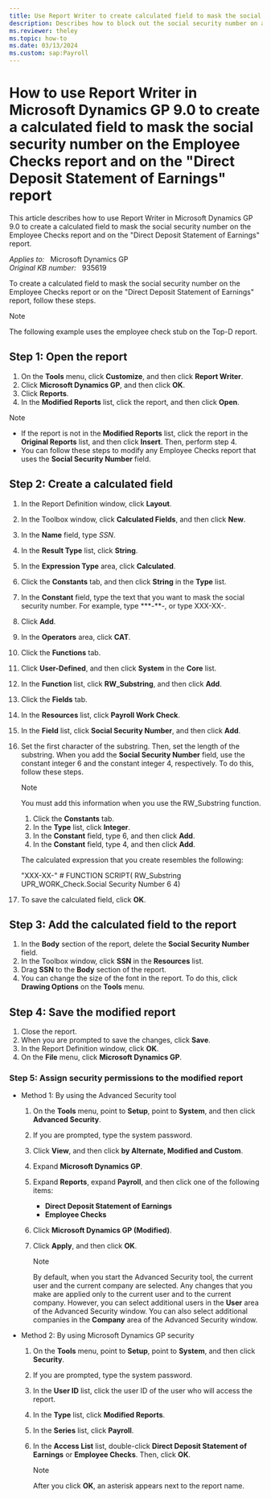 ```yaml
---
title: Use Report Writer to create calculated field to mask the social security number
description: Describes how to block out the social security number on an employee checks report.
ms.reviewer: theley
ms.topic: how-to
ms.date: 03/13/2024
ms.custom: sap:Payroll
---
```

# How to use Report Writer in Microsoft Dynamics GP 9.0 to create a calculated field to mask the social security number on the Employee Checks report and on the "Direct Deposit Statement of Earnings" report

This article describes how to use Report Writer in Microsoft Dynamics GP 9.0 to create a calculated field to mask the social security number on the Employee Checks report and on the "Direct Deposit Statement of Earnings" report.

_Applies to:_ &nbsp; Microsoft Dynamics GP  
_Original KB number:_ &nbsp; 935619

To create a calculated field to mask the social security number on the Employee Checks report or on the "Direct Deposit Statement of Earnings" report, follow these steps.

> [!NOTE]
> The following example uses the employee check stub on the Top-D report.

## Step 1: Open the report

1. On the **Tools** menu, click **Customize**, and then click **Report Writer**.
2. Click **Microsoft Dynamics GP**, and then click **OK**.
3. Click **Reports**.
4. In the **Modified Reports** list, click the report, and then click **Open**.

> [!NOTE]
>
> - If the report is not in the **Modified Reports** list, click the report in the **Original Reports** list, and then click **Insert**. Then, perform step 4.
> - You can follow these steps to modify any Employee Checks report that uses the **Social Security Number** field.

## Step 2: Create a calculated field

1. In the Report Definition window, click **Layout**.
2. In the Toolbox window, click **Calculated Fields**, and then click **New**.
3. In the **Name** field, type *SSN*.
4. In the **Result Type** list, click **String**.
5. In the **Expression Type** area, click **Calculated**.
6. Click the **Constants** tab, and then click **String** in the **Type** list.
7. In the **Constant** field, type the text that you want to mask the social security number. For example, type \***-\**-, or type XXX-XX-.
8. Click **Add**.
9. In the **Operators** area, click **CAT**.
10. Click the **Functions** tab.
11. Click **User-Defined**, and then click **System** in the **Core** list.
12. In the **Function** list, click **RW_Substring**, and then click **Add**.
13. Click the **Fields** tab.
14. In the **Resources** list, click **Payroll Work Check**.
15. In the **Field** list, click **Social Security Number**, and then click **Add**.
16. Set the first character of the substring. Then, set the length of the substring. When you add the **Social Security Number** field, use the constant integer 6 and the constant integer 4, respectively. To do this, follow these steps.

    > [!NOTE]
    > You must add this information when you use the RW_Substring function.

    1. Click the **Constants** tab.
    2. In the **Type** list, click **Integer**.
    3. In the **Constant** field, type 6, and then click **Add**.
    4. In the **Constant** field, type 4, and then click **Add**.

    The calculated expression that you create resembles the following:

    "XXX-XX-" # FUNCTION SCRIPT( RW_Substring UPR_WORK_Check.Social Security Number 6 4)

17. To save the calculated field, click **OK**.

## Step 3: Add the calculated field to the report

1. In the **Body** section of the report, delete the **Social Security Number** field.
2. In the Toolbox window, click **SSN** in the **Resources** list.
3. Drag **SSN** to the **Body** section of the report.
4. You can change the size of the font in the report. To do this, click **Drawing Options** on the **Tools** menu.

## Step 4: Save the modified report

1. Close the report.
2. When you are prompted to save the changes, click **Save**.
3. In the Report Definition window, click **OK**.
4. On the **File** menu, click **Microsoft Dynamics GP**.

### Step 5: Assign security permissions to the modified report

- Method 1: By using the Advanced Security tool

    1. On the **Tools** menu, point to **Setup**, point to **System**, and then click **Advanced Security**.
    2. If you are prompted, type the system password.
    3. Click **View**, and then click **by Alternate, Modified and Custom**.
    4. Expand **Microsoft Dynamics GP**.
    5. Expand **Reports**, expand **Payroll**, and then click one of the following items:
       - **Direct Deposit Statement of Earnings**  
       - **Employee Checks**
    6. Click **Microsoft Dynamics GP (Modified)**.
    7. Click **Apply**, and then click **OK**.

        > [!NOTE]
        > By default, when you start the Advanced Security tool, the current user and the current company are selected. Any changes that you make are applied only to the current user and to the current company. However, you can select additional users in the **User** area of the Advanced Security window. You can also select additional companies in the **Company** area of the Advanced Security window.

- Method 2: By using Microsoft Dynamics GP security

    1. On the **Tools** menu, point to **Setup**, point to **System**, and then click **Security**.
    2. If you are prompted, type the system password.
    3. In the **User ID** list, click the user ID of the user who will access the report.
    4. In the **Type** list, click **Modified Reports**.
    5. In the **Series** list, click **Payroll**.
    6. In the **Access List** list, double-click **Direct Deposit Statement of Earnings** or **Employee Checks**. Then, click **OK**.

        > [!NOTE]
        > After you click **OK**, an asterisk appears next to the report name.
